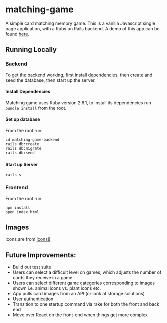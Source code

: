 # matching-game
  A simple card matching memory game. This is a vanilla Javascript single page application, with a Ruby on Rails backend. A demo of this app can be found [here](https://www.youtube.com/watch?v=hiawumrc_nY&t=1s).

## Running Locally

### Backend
To get the backend working, first install dependencies, then create and seed the database, then start up the server.

#### Install Dependencies
Matching game uses Ruby version 2.6.1, to install its dependencies run `bundle install` from the root.

#### Set up database
From the root run:

```
cd matching-game-backend
rails db:create
rails db:migrate
rails db:seed
```

#### Start up Server
`rails s`

### Frontend
From the root run:
```
npm install
open index.html
```

## Images
Icons are from [icons8](https://icons8.com/)

## Future Improvements:
* Build out test suite
* Users can select a difficult level on games, which adjusts the number of cards
they receive in a game
* Users can select different game categories corresponding to images shown i.e. animal icons vs. plant icons etc.
* App pulls card images from an API (or look at storage solutions)
* User authentication
* Transition to one startup command via rake for both the front and back end
* Move over React on the front-end when things get more complex
